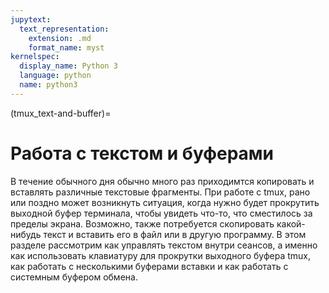 ```yaml
---
jupytext:
  text_representation:
    extension: .md
    format_name: myst
kernelspec:
  display_name: Python 3
  language: python
  name: python3
---
```


(tmux_text-and-buffer)=
# Работа с текстом и буферами

В течение обычного дня обычно много раз приходимтся копировать и вставлять различные текстовые фрагменты.
При работе с tmux, рано или поздно может возникнуть ситуация, когда нужно будет прокрутить выходной буфер терминала,
чтобы увидеть что-то, что сместилось за пределы экрана.
Возможно, также потребуется скопировать какой-нибудь текст и вставить его в файл или в другую программу.
В этом разделе рассмотрим как управлять текстом внутри сеансов, а именно как использовать клавиатуру для прокрутки
выходного буфера tmux, как работать с несколькими буферами вставки и как работать с системным буфером обмена.

